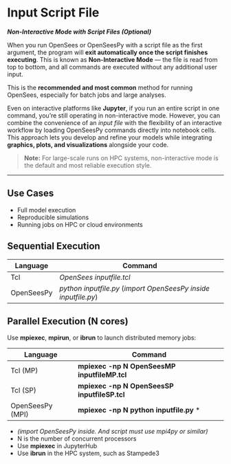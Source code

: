 # Input Script File
***Non-Interactive Mode with Script Files (Optional)***

When you run OpenSees or OpenSeesPy with a script file as the first argument, the program will **exit automatically once the script finishes executing**. This is known as **Non-Interactive Mode** — the file is read from top to bottom, and all commands are executed without any additional user input.

This is the **recommended and most common** method for running OpenSees, especially for batch jobs and large analyses.

Even on interactive platforms like **Jupyter**, if you run an entire script in one command, you’re still operating in non-interactive mode.
However, you can combine the convenience of an *input file* with the flexibility of an interactive workflow by loading OpenSeesPy commands directly into notebook cells. This approach lets you develop and refine your models while integrating **graphics, plots, and visualizations** alongside your code.

> **Note:** For large-scale runs on HPC systems, non-interactive mode is the default and most reliable execution style.

---

## Use Cases

  * Full model execution
  * Reproducible simulations
  * Running jobs on HPC or cloud environments
    
## **Sequential Execution**

| Language   | Command                                            |
| ---------- | -------------------------------------------------- |
| Tcl        | *OpenSees inputfile.tcl*                           |
| OpenSeesPy | *python inputfile.py* (*import OpenSeesPy inside inputfile.py*)                          |


    
##  **Parallel Execution (N cores)**

Use **mpiexec**, **mpirun**, or **ibrun** to launch distributed memory jobs:

| Language         | Command                                                                   |
| ---------------- | ------------------------------------------------------------------------- |
| Tcl (MP)         | **mpiexec -np N OpenSeesMP inputfileMP.tcl**                                |
| Tcl (SP)         | **mpiexec -np N OpenSeesSP inputfileSP.tcl**                                |
| OpenSeesPy (MPI) | **mpiexec -np N python inputfile.py** *                                     |

* *(import OpenSeesPy inside. And script must use mpi4py or similar)*
* N is the number of concurrent processors
* Use **mpiexec** in JupyterHub
* Use **ibrun** in the HPC system, such as Stampede3


